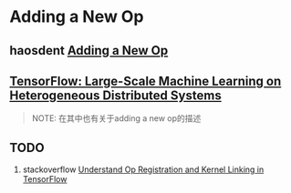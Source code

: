 # Adding a New Op



## haosdent [Adding a New Op](https://haosdent.gitbooks.io/tensorflow-document/content/how_tos/adding_an_op/)





## [TensorFlow: Large-Scale Machine Learning on Heterogeneous Distributed Systems](http://download.tensorflow.org/paper/whitepaper2015.pdf)

> NOTE: 在其中也有关于adding a new op的描述



## TODO

1) stackoverflow [Understand Op Registration and Kernel Linking in TensorFlow](https://stackoverflow.com/questions/37548662/understand-op-registration-and-kernel-linking-in-tensorflow)